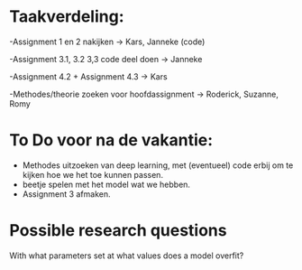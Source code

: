 # Taakverdeling:
-Assignment 1 en 2 nakijken                   -> Kars, Janneke (code)

-Assignment 3.1, 3.2 3,3 code deel doen       -> Janneke

-Assignment 4.2 + Assignment 4.3              -> Kars

-Methodes/theorie zoeken voor hoofdassignment -> Roderick, Suzanne, Romy

# To Do voor na de vakantie:
- Methodes uitzoeken van deep learning, met (eventueel) code erbij om te kijken hoe we het toe kunnen passen.
- beetje spelen met het model wat we hebben.
- Assignment 3 afmaken.

# Possible research questions
With what parameters set at what values does a model overfit?

